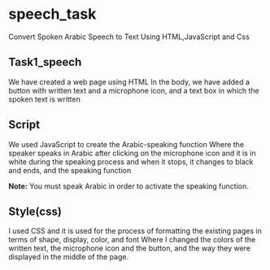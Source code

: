 # speech_task
Convert Spoken Arabic Speech to Text Using  HTML,JavaScript and Css 

## Task1_speech

We have created a web page using HTML
In the body, we have added a button with written text and a microphone icon, and a text box in which the spoken text is written


## Script

We used JavaScript to create the Arabic-speaking function
Where the speaker speaks in Arabic after clicking on the microphone icon and it is in white during the speaking process and when it stops, it changes to black and ends, and the speaking function

**Note:** You must speak Arabic in order to activate the speaking function.

## Style(css)

I used CSS and it is used for the process of formatting the existing pages in terms of shape, display, color, and font
Where I changed the colors of the written text, the microphone icon and the button, and the way they were displayed in the middle of the page.
